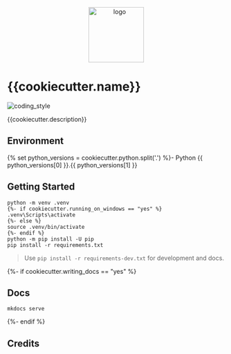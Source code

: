 <div align="center">
    <img src="{{cookiecutter.img}}" alt="logo" height="128">
</div>

# {{cookiecutter.name}}

![coding_style](https://img.shields.io/badge/code%20style-black-000000.svg)

{{cookiecutter.description}}

## Environment

{% set python_versions = cookiecutter.python.split('.') %}- Python {{ python_versions[0] }}.{{ python_versions[1] }}

## Getting Started

    python -m venv .venv
    {%- if cookiecutter.running_on_windows == "yes" %}
    .venv\Scripts\activate
    {%- else %}
    source .venv/bin/activate
    {%- endif %}
    python -m pip install -U pip
    pip install -r requirements.txt

> Use `pip install -r requirements-dev.txt` for development and docs.

{%- if cookiecutter.writing_docs == "yes" %}

## Docs

    mkdocs serve

{%- endif %}

## Credits
